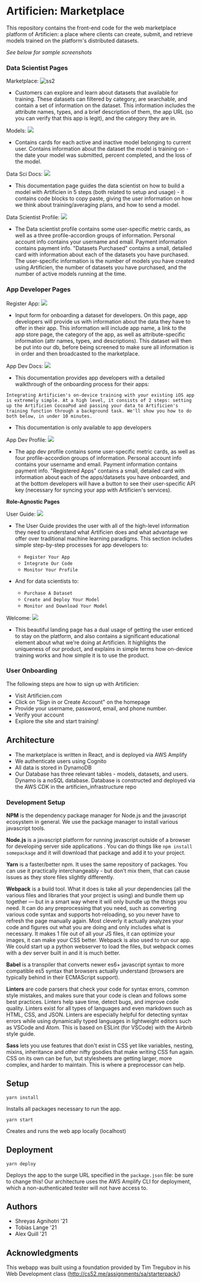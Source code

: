 # Artificien: Marketplace

This repository contains the front-end code for the web marketplace platform of Artificien: a place where clients can create, submit, and retrieve models trained on the platform's distributed datasets.

<i>See below for sample screenshots</i>
<h3>Data Scientist Pages</h3>

Marketplace:
![ss2](https://i.ibb.co/zsbzy3F/marketplace.png)
- Customers can explore and learn about datasets that available for training. These datasets can filtered by category, are searchable, and contain a set of information on the dataset. This information includes the attribute names, types, and a brief description of them, the app URL (so you can verify that this app is legit), and the category they are in.

Models:
![](https://i.ibb.co/3YHZBfF/models.jpg)
- Contains cards for each active and inactive model belonging to current user. Contains information about the dataset the model is training on - the date your model was submitted, percent completed, and the loss of the model.

Data Sci Docs:
![](https://i.ibb.co/1nBfhjG/data-sci-docs.png)
- This documentation page guides the data scientist on how to build a model with Artificien in 5 steps (both related to setup and usage) - it contains code blocks to copy paste, giving the user information on how we think about training/averaging plans, and how to send a model.

Data Scientist Profile:
![](https://i.ibb.co/gr7Bch2/data-sci-profile.png)
- The Data scientist profile contains some user-specific metric cards, as well as a three profile-accordion groups of information. Personal account info contains your username and email. Payment information contains payment info. "Datasets Purchased" contains a small, detailed card with information about each of the datasets you have purchased. The user-specific information is the number of models you have created using Artificien, the number of datasets you have purchased, and the number of active models running at the time.

### App Developer Pages

Register App: ![](https://i.ibb.co/tXF15gH/register-app.png)

- Input form for onboarding a dataset for developers. On this page, app developers will provide us with information about the data they have to offer in their app. This information will include app name, a link to the app store page, the category of the app, as well as attribute-specific information (attr names, types, and descriptions). This dataset will then be put into our db, before being screened to make sure all information is in order and then broadcasted to the marketplace. 

App Dev Docs:
![](https://i.ibb.co/6D9hsPW/app-dev-docs.png)
- This documentation provides app developers with a detailed walkthrough of the onboarding process for their apps:

`Integrating Artificien's on-device training with your existing iOS app is extremely simple. At a high level, it consists of 2 steps: setting up the Artificien CocoaPod and passing your data to Artificien's training function through a background task. We'll show you how to do both below, in under 10 minutes.`

- This documentation is only available to app developers

App Dev Profile:
![](https://i.ibb.co/SsTty2H/app-dev-prof.png)
- The app dev profile contains some user-specific metric cards, as well as four profile-accordion groups of information. Personal account info contains your username and email. Payment information contains payment info. "Registered Apps" contains a small, detailed card with information about each of the apps/datasets you have onboarded, and at the bottom developers will have a button to see their user-specific API key (necessary for syncing your app with Artificien's services).

<b>Role-Agnostic Pages</b>

User Guide:
![](https://i.ibb.co/c8QhGmX/user-guide.png)
- The User Guide provides the user with all of the high-level information they need to understand what Artificien does and what advantage we offer over traditional machine learning paradigms. This section includes simple step-by-step processes for app developers to:
    - `Register Your App`
    - `Integrate Our Code`
    - `Monitor Your Profile`


- And for data scientists to:
    - `Purchase A Dataset`
    - `Create and Deploy Your Model`
    - `Monitor and Download Your Model`

Welcome:
![](https://i.ibb.co/MCdHwtS/welcome.png)
- This beautiful landing page has a dual usage of getting the user enticed to stay on the platform, and also contains a significant educational element about what we're doing at Artificien. It highlights the uniqueness of our product, and explains in simple terms how on-device training works and how simple it is to use the product.  

### User Onboarding

The following steps are how to sign up with Artificien:
- Visit Artificien.com
- Click on "Sign in or Create Account" on the homepage
- Provide your username, password, email, and phone number. 
- Verify your account
- Explore the site and start training!


## Architecture
- The marketplace is written in React, and is deployed via AWS Amplify
- We authenticate users using Cognito
- All data is stored in DynamoDB
- Our Database has three relevant tables - models, datasets, and users. Dynamo is a noSQL database. Database is constructed and deployed via the AWS CDK in the artificien_infrastructure repo

### Development Setup

**NPM** is the dependency package manager for Node.js and the javascript ecosystem in general. We use the package manager to install various javascript tools. 

**Node.js** is a javascript platform for running javascript outside of a browser for developing server side applications . You can do things like `npm install somepackage` and it will download that package and add it to your project. 

**Yarn** is a faster/better npm. It uses the same repository of packages. You can use it practically interchangeably - but don’t mix them, that can cause issues as they store files slightly differently.

**Webpack** is a build tool. What it does is take all your dependencies (all the various files and libraries that your project is using) and bundle them up together — but in a smart way where it will only bundle up the things you need. It can do any preprocessing that you need, such as converting various code syntax and supports hot-reloading, so you never have to refresh the page manually again. Most cleverly it actually analyzes your code and figures out what you are doing and only includes what is necessary. It makes 1 file out of all your JS files, it can optimize your images, it can make your CSS better. Webpack is also used to run our app. We could start up a python webserver to load the files, but webpack comes with a dev server built in and it is much better.

**Babel** is a transpiler that converts newer es6+ javascript syntax to more compatible es5 syntax that browsers actually understand (browsers are typically behind in their ECMAScript support).

**Linters** are code parsers that check your code for syntax errors, common style mistakes, and makes sure that your code is clean and follows some best practices. Linters help save time, detect bugs, and improve code quality. Linters exist for all types of languages and even markdown such as HTML, CSS, and JSON. Linters are especially helpful for detecting syntax errors while using dynamically typed languages in lightweight editors such as VSCode and Atom. This is based on ESLint (for VSCode) with the Airbnb style guide.

**Sass** lets you use features that don't exist in CSS yet like variables, nesting, mixins, inheritance and other nifty goodies that make writing CSS fun again. CSS on its own can be fun, but stylesheets are getting larger, more complex, and harder to maintain. This is where a preprocessor can help. 

## Setup

```
yarn install
```

Installs all packages necessary to run the app.

```
yarn start
```

Creates and runs the web app locally (localhost)

## Deployment

```
yarn deploy
```

Deploys the app to the surge URL specified in the `package.json` file: be sure to change this! Our architecture uses the AWS Amplify CLI for deployment, which a non-authenticated tester will not have access to.

## Authors

* Shreyas Agnihotri '21
* Tobias Lange '21
* Alex Quill '21

## Acknowledgments

This webapp was built using a foundation provided by Tim Tregubov in his Web Development class (http://cs52.me/assignments/sa/starterpack/)
